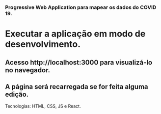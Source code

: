 ### Progressive Web Application para mapear os dados do COVID 19.

# Executar a aplicação em modo de desenvolvimento.
## Acesso http://localhost:3000 para visualizá-lo no navegador.
## A página será recarregada se for feita alguma edição.

Tecnologias: HTML, CSS, JS e React.
